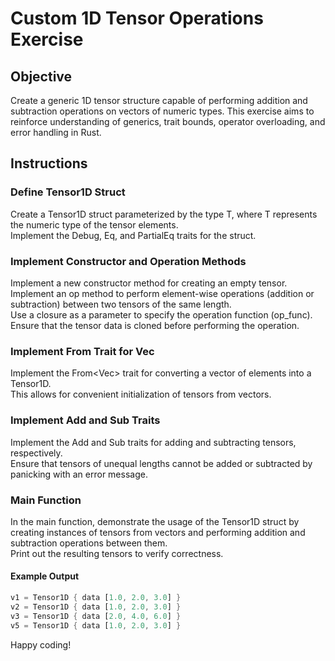 # Custom 1D Tensor Operations Exercise

## Objective

Create a generic 1D tensor structure capable of performing addition and subtraction operations on vectors of numeric types. This exercise aims to reinforce understanding of generics, trait bounds, operator overloading, and error handling in Rust.

## Instructions

### Define Tensor1D Struct

Create a Tensor1D struct parameterized by the type T, where T represents the numeric type of the tensor elements.  
Implement the Debug, Eq, and PartialEq traits for the struct.

### Implement Constructor and Operation Methods

Implement a new constructor method for creating an empty tensor. Implement an op method to perform element-wise operations (addition or subtraction) between two tensors of the same length.  
Use a closure as a parameter to specify the operation function (op_func).  
Ensure that the tensor data is cloned before performing the operation.

### Implement From Trait for Vec

Implement the From<Vec<T>> trait for converting a vector of elements into a Tensor1D.  
This allows for convenient initialization of tensors from vectors.

### Implement Add and Sub Traits

Implement the Add and Sub traits for adding and subtracting tensors, respectively.  
Ensure that tensors of unequal lengths cannot be added or subtracted by panicking with an error message.

### Main Function

In the main function, demonstrate the usage of the Tensor1D struct by creating instances of tensors from vectors and performing addition and subtraction operations between them.  
Print out the resulting tensors to verify correctness.

#### Example Output

```rust
v1 = Tensor1D { data [1.0, 2.0, 3.0] }
v2 = Tensor1D { data [1.0, 2.0, 3.0] }
v3 = Tensor1D { data [2.0, 4.0, 6.0] }
v5 = Tensor1D { data [1.0, 2.0, 3.0] }
```

Happy coding!
